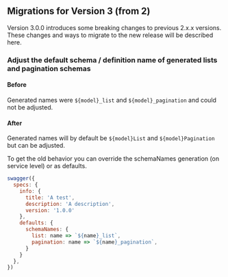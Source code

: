 ## Migrations for Version 3 (from 2) <!-- {docsify-ignore} -->

Version 3.0.0 introduces some breaking changes to previous 2.x.x versions. These changes and ways to migrate to the new release will be described here.

### Adjust the default schema / definition name of generated lists and pagination schemas

#### Before
Generated names were `${model}_list` and `${model}_pagination` and could not be adjusted.

#### After
Generated names will by default be `${model}List` and `${model}Pagination` but can be adjusted.

To get the old behavior you can override the schemaNames generation (on service level) or as defaults.
```js
swagger({
  specs: {
    info: {
      title: 'A test',
      description: 'A description',
      version: '1.0.0'
    },
    defaults: {
      schemaNames: {
        list: name => `${name}_list`,
        pagination: name => `${name}_pagination`,
      }
    }
  },
})
```
